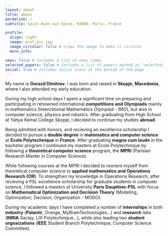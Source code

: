 ```yaml
---
layout: about
title: about
permalink: /
subtitle: Saint-Ouen-sur-Seine, 93400, Paris, France

profile:
  align: right
  image: prof_pic.jpg
  image_circular: false # crops the image to make it circular
  more_info:

news: false # includes a list of news items
selected_papers: false # includes a list of papers marked as "selected={true}"
social: true # includes social icons at the bottom of the page
---
```


My name is <b>Gorazd Dimitrov</b>. I was born and raised in <b>Skopje, Macedonia</b>, where I also attended my early education. 

During my high school days I spent a significant time on preparing and participating in renowned international <b>competitions and Olympiads</b> mainly in mathematics (Intenrational Mathematics Olympiad - IMO), but also in computer science, physics and robotics. After graduating from High School at Yahya Kemal College Skopje, I decided to continue my studies <b>abroad</b>. 

Being admitted with honors, and recieving an excellence scholarship I decided to pursue a <b>double degree</b> in <b>matematics and computer science</b> at <b>Ecole Polytechnique</b> in <b>France</b>. After graduating <b>magna cum laude</b> in the bachelor program I continued my masters at Ecole Polytechnique by following a <b>theoretical computer science</b> program, the <b>MPRI</b> (Parisian Research Master in Computer Science). 

While following courses at the MPRI I decided to reorient myself from theoretical computer science to <b>applied mathematics and Operations Research (OR)</b>. To strengthen my knowledge in Operations Research, after recieving a PSL excellence scholarship for graduate students in computer science, I followed a masters at University <b>Paris Dauphine-PSL</b> with focus on <b>Mathematical Optimization and Decision Theory</b> (Modeling, Optimization, Decision, Organization - MODO).

During my academic days I have completed a number of <b>internships</b> in both <b>industry</b> (<b>Palantir</b>, Orange, MyBrainTechnologies...) and <b>research</b> labs (<b>INRIA</b> Saclay, LIX Polytechnique...), while also leading two <b>student orgnaizations</b> (<b>IEEE</b> Student Branch Polytechnique, Computer Science Committee).